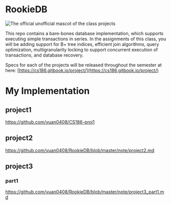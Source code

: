# RookieDB

![The official unofficial mascot of the class projects](images/derpydb-small.jpg)

This repo contains a bare-bones database implementation, which supports
executing simple transactions in series. In the assignments of
this class, you will be adding support for
B+ tree indices, efficient join algorithms, query optimization, multigranularity
locking to support concurrent execution of transactions, and database recovery.

Specs for each of the projects will be released throughout the semester at here: [https://cs186.gitbook.io/project/](https://cs186.gitbook.io/project/)

# My Implementation

## project1
https://github.com/yuan0408/CS186-proj1

## project2
https://github.com/yuan0408/RookieDB/blob/master/note/project2.md

## project3

### part1
https://github.com/yuan0408/RookieDB/blob/master/note/project3_part1.md
